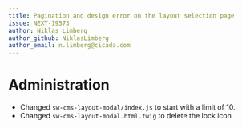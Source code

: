 ```yaml
---
title: Pagination and design error on the layout selection page
issue: NEXT-19573
author: Niklas Limberg
author_github: NiklasLimberg
author_email: n.limberg@cicada.com
---
```

# Administration
* Changed `sw-cms-layout-modal/index.js` to start with a limit of 10.
* Changed `sw-cms-layout-modal.html.twig` to delete the lock icon
